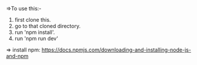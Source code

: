 =>To use this:-
1. first clone this.
2. go to that cloned directory.
3. run 'npm install'.
4. run 'npm run dev'

=> install npm: https://docs.npmjs.com/downloading-and-installing-node-js-and-npm
